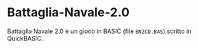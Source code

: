 # Battaglia-Navale-2.0
Battaglia Navale 2.0 è un gioco in BASIC (file `BN2CD.BAS`) scritto in QuickBASIC.
